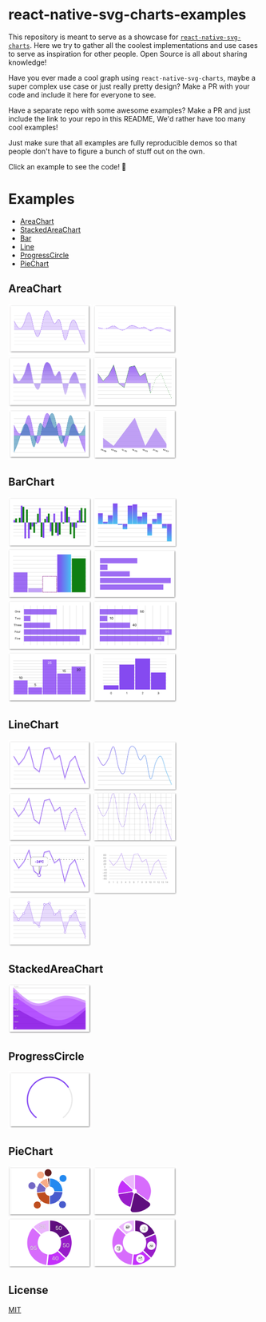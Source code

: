 # react-native-svg-charts-examples

This repository is meant to serve as a showcase for [`react-native-svg-charts`](https://github.com/JesperLekland/react-native-svg-charts).
Here we try to gather all the coolest implementations and use cases to serve as inspiration for other people. Open Source is all about sharing knowledge!

Have you ever made a cool graph using `react-native-svg-charts`, maybe a super complex use case or just really pretty design?
Make a PR with your code and include it here for everyone to see.

Have a separate repo with some awesome examples? Make a PR and just include the link to your repo in this README, We'd rather have too many cool examples!

Just make sure that all examples are fully reproducible demos so that people don't have to figure a bunch of stuff out on the own.

Click an example to see the code! 💪

# Examples

* [AreaChart](#areachart)
* [StackedAreaChart](#stackedareachart)
* [Bar](#bar)
* [Line](#linechart)
* [ProgressCircle](#progresscircle)
* [PieChart](#piechart)

## AreaChart
[<img src="./screenshots/area-chart.png" width=33% />](./storybook/stories/area-chart/with-line.js)
[<img src="./screenshots/grid-min-max.png" width=33% />](./storybook/stories/grid-min-max.js)
[<img src="./screenshots/gradient.png" width=33% />](./storybook/stories/area-chart/with-gradient.js)
[<img src="./screenshots/partial-chart-area.png" width=33% />](./storybook/stories/partial-chart/area-chart.js)
[<img src="./screenshots/layered-charts.png" width=33% />](./storybook/stories/layered-charts.js)
[<img src="./screenshots/scale-time.png" width=33% />](./storybook/stories/x-axis/scale-time.js)

## BarChart

[<img src="./screenshots/bar-chart-grouped.png" width=33% />](./storybook/stories/bar-chart/with-multiple-data-sets.js)
[<img src="./screenshots/bar-chart-gradient.png" width=33% />](./storybook/stories/bar-chart/with-gradient.js)
[<img src="./screenshots/bar-chart-with-different-bars.png" width=33% />](./storybook/stories/bar-chart/with-different-bars.js)
[<img src="./screenshots/bar-chart-horizontal.png" width=33% />](./storybook/stories/bar-chart/horizontal.js)
[<img src="./screenshots/bar-chart-horizontal-with-axis.png" width=33% />](./storybook/stories/bar-chart/horizontal-with-axis.js)
[<img src="./screenshots/bar-chart-horizontal-with-labels.png" width=33% />](./storybook/stories/bar-chart/horizontal-with-labels.js)
[<img src="./screenshots/bar-chart-vertical-with-labels.png" width=33% />](./storybook/stories/bar-chart/vertical-with-labels.js)
[<img src="./screenshots/scale-band.png" width=33% />](./storybook/stories/x-axis/scale-band.js)

## LineChart

[<img src="./screenshots/line-chart.png" width=33% />](./storybook/stories/line-chart/with-shadow.js)
[<img src="./screenshots/gradient-line.png" width=33% />](./storybook/stories/line-chart/with-gradient.js)
[<img src="./screenshots/partial-chart-line.png" width=33% />](./storybook/stories/partial-chart/line-chart.js)
[<img src="./screenshots/custom-grid.png" width=33% />](./storybook/stories/custom-grid.js)
[<img src="./screenshots/extras.png" width=33% />](./storybook/stories/extras.js)
[<img src="./screenshots/both-axes.png" width=33% />](./storybook/stories/both-axes.js)
[<img src="./screenshots/decorators.png" width=33% />](./storybook/stories/decorators.js)

## StackedAreaChart

[<img src="./screenshots/area-stack-with-y-axis.png" width=33% />](./storybook/stories/area-stack/with-y-axis.js)

## ProgressCircle

[<img src="./screenshots/progress-gauge.png" width=33% />](./storybook/stories/progress-gauge/index.js)

## PieChart

[<img src="./screenshots/pie-chart-with-labels.png" width=33% />](./storybook/stories/pie-chart/with-labels.js)
[<img src="./screenshots/pie-with-different-arcs.png" width=33% />](./storybook/stories/pie-chart/with-different-arcs.js)
[<img src="./screenshots/pie-with-centered-labels.png" width=33% />](./storybook/stories/pie-chart/with-centered-labels.js)
[<img src="./screenshots/pie-with-image-labels.png" width=33% />](./storybook/stories/pie-chart/with-image-labels.js)



## License
[MIT](./LICENSE)
